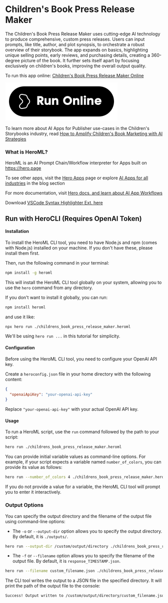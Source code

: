 # Children's Book Press Release Maker

The Children's Book Press Release Maker uses cutting-edge AI technology to produce comprehensive, custom press releases. Users can input prompts, like title, author, and plot synopsis, to orchestrate a robust overview of their storybook. The app expands on basics, highlighting unique selling points, early reviews, and purchasing details, creating a 360-degree picture of the book. It further sets itself apart by focusing exclusively on children's books, improving the overall output quality.

To run this app online: [Children's Book Press Release Maker Online](https://hero.page/app/children's-book-press-release-maker-comprehensive-ai-storybook-press-release/aYQ5jHDZOBRTKGF9FHZx)

[![Run Children's Book Press Release Maker Online](/assets/run.svg)](https://hero.page/app/children's-book-press-release-maker-comprehensive-ai-storybook-press-release/aYQ5jHDZOBRTKGF9FHZx)

To learn more about AI Apps for Publisher use-cases in the Children's Storybooks industry, read [How to Amplify Children's Book Marketing with AI Strategies](https://hero.page/blog/ai/children's-storybooks/how-to-amplify-children's-book-marketing-with-ai-strategies/170791)

### What is HeroML?
HeroML is an AI Prompt Chain/Workflow interpreter for Apps built on https://hero.page 

To see other apps, visit the [Hero Apps](https://hero.page/apps) page or explore [AI Apps for all industries](https://hero.page/blog) in the blog section

For more documentation, visit [Hero docs, and learn about AI App Workflows](https://hero.page/tutorials/introduction-to-heroml)

Download [VSCode Syntax Highlighter Ext. here](https://marketplace.visualstudio.com/items?itemName=hero-page.heroml)

## Run with HeroCLI (Requires OpenAI Token)

#### Installation

To install the HeroML CLI tool, you need to have Node.js and npm (comes with Node.js) installed on your machine. If you don't have these, please install them first. 

Then, run the following command in your terminal:

```bash
npm install -g heroml
```

This will install the HeroML CLI tool globally on your system, allowing you to use the `hero` command from any directory.

If you don't want to install it globally, you can run:

```bash
npm install heroml
```

and use it like:

```bash
npx hero run ./childrens_book_press_release_maker.heroml
```

We'll be using `hero run ...` in this tutorial for simplicity.

#### Configuration

Before using the HeroML CLI tool, you need to configure your OpenAI API key. 

Create a `heroconfig.json` file in your home directory with the following content:

```json
{
  "openaiApiKey": "your-openai-api-key"
}
```

Replace `"your-openai-api-key"` with your actual OpenAI API key.

#### Usage

To run a HeroML script, use the `run` command followed by the path to your script:

```bash
hero run ./childrens_book_press_release_maker.heroml
```

You can provide initial variable values as command-line options. For example, if your script expects a variable named `number_of_colors`, you can provide its value as follows:

```bash
hero run --number_of_colors 4 ./childrens_book_press_release_maker.heroml
```

If you do not provide a value for a variable, the HeroML CLI tool will prompt you to enter it interactively.

### Output Options

You can specify the output directory and the filename of the output file using command-line options:

- The `-o` or `--output-dir` option allows you to specify the output directory. By default, it is `./outputs/`.

```bash
hero run --output-dir /custom/output/directory ./childrens_book_press_release_maker.heroml
```

- The `-f` or `--filename` option allows you to specify the filename of the output file. By default, it is `response_TIMESTAMP.json`.

```bash
hero run --filename custom_filename.json ./childrens_book_press_release_maker.heroml
```

The CLI tool writes the output to a JSON file in the specified directory. It will print the path of the output file to the console:

```bash
Success! Output written to /custom/output/directory/custom_filename.json
```

